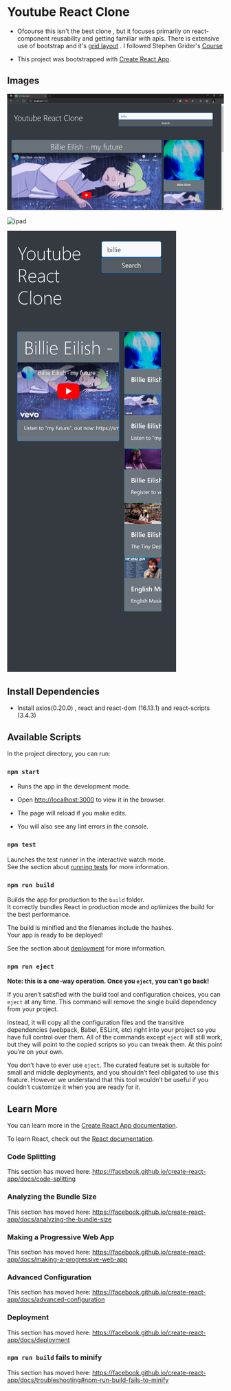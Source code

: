 # Youtube React Clone

* Ofcourse this isn't the best clone , but it focuses primarily on react-component reusability and getting familiar with apis. There is extensive use of bootstrap and it's [grid layout](https://getbootstrap.com/docs/4.5/layout/grid/) . I followed Stephen Grider's [Course](https://www.udemy.com/share/101WcY/)

* This project was bootstrapped with [Create React App](https://github.com/facebook/create-react-app).

## Images

![localhost](https://github.com/SAtacker/yt-react-clone/blob/master/images/Screenshot%20(109).png)

![ipad](https://github.com/SAtacker/yt-react-clone/blob/master/images/localhost_3000_(iPad%20Pro).png)

![pixel2xl](https://github.com/SAtacker/yt-react-clone/blob/master/images/localhost_3000_(Pixel%202%20XL).png)

## Install Dependencies

* Install axios(0.20.0) , react and react-dom (16.13.1) and react-scripts (3.4.3)

## Available Scripts

In the project directory, you can run:

### `npm start`

* Runs the app in the development mode.

* Open [http://localhost:3000](http://localhost:3000) to view it in the browser.

* The page will reload if you make edits.
* You will also see any lint errors in the console.

### `npm test`

Launches the test runner in the interactive watch mode.<br />
See the section about [running tests](https://facebook.github.io/create-react-app/docs/running-tests) for more information.

### `npm run build`

Builds the app for production to the `build` folder.<br />
It correctly bundles React in production mode and optimizes the build for the best performance.

The build is minified and the filenames include the hashes.<br />
Your app is ready to be deployed!

See the section about [deployment](https://facebook.github.io/create-react-app/docs/deployment) for more information.

### `npm run eject`

**Note: this is a one-way operation. Once you `eject`, you can’t go back!**

If you aren’t satisfied with the build tool and configuration choices, you can `eject` at any time. This command will remove the single build dependency from your project.

Instead, it will copy all the configuration files and the transitive dependencies (webpack, Babel, ESLint, etc) right into your project so you have full control over them. All of the commands except `eject` will still work, but they will point to the copied scripts so you can tweak them. At this point you’re on your own.

You don’t have to ever use `eject`. The curated feature set is suitable for small and middle deployments, and you shouldn’t feel obligated to use this feature. However we understand that this tool wouldn’t be useful if you couldn’t customize it when you are ready for it.

## Learn More

You can learn more in the [Create React App documentation](https://facebook.github.io/create-react-app/docs/getting-started).

To learn React, check out the [React documentation](https://reactjs.org/).

### Code Splitting

This section has moved here: https://facebook.github.io/create-react-app/docs/code-splitting

### Analyzing the Bundle Size

This section has moved here: https://facebook.github.io/create-react-app/docs/analyzing-the-bundle-size

### Making a Progressive Web App

This section has moved here: https://facebook.github.io/create-react-app/docs/making-a-progressive-web-app

### Advanced Configuration

This section has moved here: https://facebook.github.io/create-react-app/docs/advanced-configuration

### Deployment

This section has moved here: https://facebook.github.io/create-react-app/docs/deployment

### `npm run build` fails to minify

This section has moved here: https://facebook.github.io/create-react-app/docs/troubleshooting#npm-run-build-fails-to-minify
